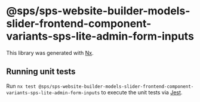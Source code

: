 # @sps/sps-website-builder-models-slider-frontend-component-variants-sps-lite-admin-form-inputs

This library was generated with [Nx](https://nx.dev).

## Running unit tests

Run `nx test @sps/sps-website-builder-models-slider-frontend-component-variants-sps-lite-admin-form-inputs` to execute the unit tests via [Jest](https://jestjs.io).
